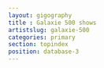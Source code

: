```yaml
---
layout: gigography
title : Galaxie 500 shows
artistslug: galaxie-500
categories: primary
section: topindex
position: database-3
---
```



